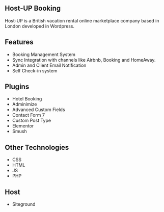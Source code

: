 Host-UP Booking
------------------------------------------

Host-UP is a British vacation rental online marketplace company based in London developed in Wordpress.

Features
---------
      
- Booking Management System
- Sync Integration with channels like Airbnb, Booking and HomeAway.
- Admin and Client Email Notification
- Self Check-in system

Plugins
---------

- Hotel Booking
- Adminimize
- Advanced Custom Fields
- Contact Form 7
- Custom Post Type 
- Elementor
- Smush

Other Technologies
---------

- CSS
- HTML
- JS
- PHP

Host
---------

- Siteground
